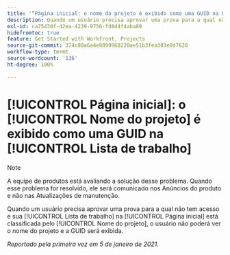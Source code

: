 ```yaml
---
title: '“Página inicial: o nome do projeto é exibido como uma GUID na Lista de trabalho”'
description: Quando um usuário precisa aprovar uma prova para a qual não tem acesso e sua Lista de trabalho na [!UICONTROL Página inicial] está classificada pelo Nome do projeto, o usuário não poderá ver o nome do projeto e a GUID será exibida.
exl-id: ca75430f-42ea-4239-9756-fd8d4f4aba89
hidefromtoc: true
feature: Get Started with Workfront, Projects
source-git-commit: 374c88a6a4e8890968220ae51b3fea303e0d7628
workflow-type: tm+mt
source-wordcount: '136'
ht-degree: 100%

---
```


# [!UICONTROL Página inicial]: o [!UICONTROL Nome do projeto] é exibido como uma GUID na [!UICONTROL Lista de trabalho]

<!--Article created by request-->

>[!NOTE]
>
>A equipe de produtos está avaliando a solução desse problema. Quando esse problema for resolvido, ele será comunicado nos Anúncios do produto e não nas Atualizações de manutenção.

Quando um usuário precisa aprovar uma prova para a qual não tem acesso e sua [!UICONTROL Lista de trabalho] na [!UICONTROL Página inicial] está classificada pelo [!UICONTROL Nome do projeto], o usuário não poderá ver o nome do projeto e a GUID será exibida.

_Reportado pela primeira vez em 5 de janeiro de 2021._
